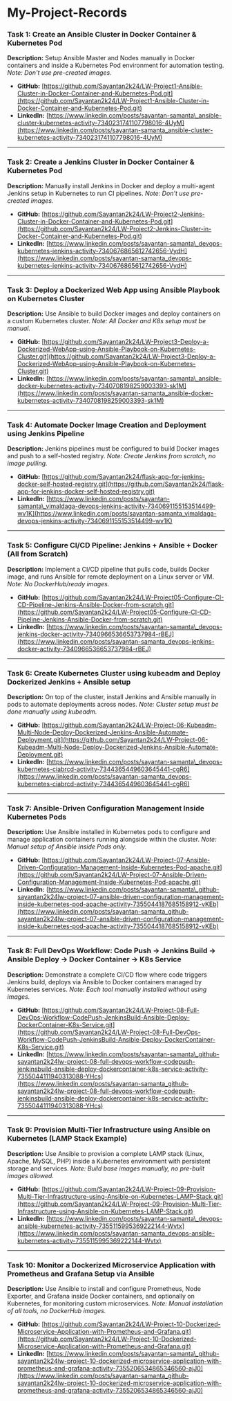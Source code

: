 # My-Project-Records
### **Task 1: Create an Ansible Cluster in Docker Container & Kubernetes Pod**

**Description:**
Setup Ansible Master and Nodes manually in Docker containers and inside a Kubernetes Pod environment for automation testing.
*Note: Don't use pre-created images.*

* **GitHub:** [https://github.com/Sayantan2k24/LW-Project1-Ansible-Cluster-in-Docker-Container-and-Kubernetes-Pod.git](https://github.com/Sayantan2k24/LW-Project1-Ansible-Cluster-in-Docker-Container-and-Kubernetes-Pod.git)
* **LinkedIn:** [https://www.linkedin.com/posts/sayantan-samanta\_ansible-cluster-kubernetes-activity-7340231741107798016-4UyM](https://www.linkedin.com/posts/sayantan-samanta_ansible-cluster-kubernetes-activity-7340231741107798016-4UyM)

---

### **Task 2: Create a Jenkins Cluster in Docker Container & Kubernetes Pod**

**Description:**
Manually install Jenkins in Docker and deploy a multi-agent Jenkins setup in Kubernetes to run CI pipelines.
*Note: Don't use pre-created images.*

* **GitHub:** [https://github.com/Sayantan2k24/LW-Project2-Jenkins-Cluster-in-Docker-Container-and-Kubernetes-Pod.git](https://github.com/Sayantan2k24/LW-Project2-Jenkins-Cluster-in-Docker-Container-and-Kubernetes-Pod.git)
* **LinkedIn:** [https://www.linkedin.com/posts/sayantan-samanta\_devops-kubernetes-jenkins-activity-7340676865612742656-VydH](https://www.linkedin.com/posts/sayantan-samanta_devops-kubernetes-jenkins-activity-7340676865612742656-VydH)

---

### **Task 3: Deploy a Dockerized Web App using Ansible Playbook on Kubernetes Cluster**

**Description:**
Use Ansible to build Docker images and deploy containers on a custom Kubernetes cluster.
*Note: All Docker and K8s setup must be manual.*

* **GitHub:** [https://github.com/Sayantan2k24/LW-Project3-Deploy-a-Dockerized-WebApp-using-Ansible-Playbook-on-Kubernetes-Cluster.git](https://github.com/Sayantan2k24/LW-Project3-Deploy-a-Dockerized-WebApp-using-Ansible-Playbook-on-Kubernetes-Cluster.git)
* **LinkedIn:** [https://www.linkedin.com/posts/sayantan-samanta\_ansible-docker-kubernetes-activity-7340708198259003393-sk1M](https://www.linkedin.com/posts/sayantan-samanta_ansible-docker-kubernetes-activity-7340708198259003393-sk1M)

---

### **Task 4: Automate Docker Image Creation and Deployment using Jenkins Pipeline**

**Description:**
Jenkins pipelines must be configured to build Docker images and push to a self-hosted registry.
*Note: Create Jenkins from scratch, no image pulling.*

* **GitHub:** [https://github.com/Sayantan2k24/flask-app-for-jenkins-docker-self-hosted-registry.git](https://github.com/Sayantan2k24/flask-app-for-jenkins-docker-self-hosted-registry.git)
* **LinkedIn:** [https://www.linkedin.com/posts/sayantan-samanta\_vimaldaga-devops-jenkins-activity-7340691155153514499-wv1K](https://www.linkedin.com/posts/sayantan-samanta_vimaldaga-devops-jenkins-activity-7340691155153514499-wv1K)

---

### **Task 5: Configure CI/CD Pipeline: Jenkins + Ansible + Docker (All from Scratch)**

**Description:**
Implement a CI/CD pipeline that pulls code, builds Docker image, and runs Ansible for remote deployment on a Linux server or VM.
*Note: No DockerHub/ready images.*

* **GitHub:** [https://github.com/Sayantan2k24/LW-Project05-Configure-CI-CD-Pipeline-Jenkins-Ansible-Docker-from-scratch.git](https://github.com/Sayantan2k24/LW-Project05-Configure-CI-CD-Pipeline-Jenkins-Ansible-Docker-from-scratch.git)
* **LinkedIn:** [https://www.linkedin.com/posts/sayantan-samanta\_devops-jenkins-docker-activity-7340966536653737984-rBEJ](https://www.linkedin.com/posts/sayantan-samanta_devops-jenkins-docker-activity-7340966536653737984-rBEJ)

---

### **Task 6: Create Kubernetes Cluster using kubeadm and Deploy Dockerized Jenkins + Ansible setup**

**Description:**
On top of the cluster, install Jenkins and Ansible manually in pods to automate deployments across nodes.
*Note: Cluster setup must be done manually using kubeadm.*

* **GitHub:** [https://github.com/Sayantan2k24/LW-Project-06-Kubeadm-Multi-Node-Deploy-Dockerized-Jenkins-Ansible-Automate-Deployment.git](https://github.com/Sayantan2k24/LW-Project-06-Kubeadm-Multi-Node-Deploy-Dockerized-Jenkins-Ansible-Automate-Deployment.git)
* **LinkedIn:** [https://www.linkedin.com/posts/sayantan-samanta\_devops-kubernetes-ciabrcd-activity-7344365449603645441-cgR6](https://www.linkedin.com/posts/sayantan-samanta_devops-kubernetes-ciabrcd-activity-7344365449603645441-cgR6)

---

### **Task 7: Ansible-Driven Configuration Management Inside Kubernetes Pods**

**Description:**
Use Ansible installed in Kubernetes pods to configure and manage application containers running alongside within the cluster.
*Note: Manual setup of Ansible inside Pods only.*

* **GitHub:** [https://github.com/Sayantan2k24/LW-Project-07-Ansible-Driven-Configuration-Management-Inside-Kubernetes-Pod-apache.git](https://github.com/Sayantan2k24/LW-Project-07-Ansible-Driven-Configuration-Management-Inside-Kubernetes-Pod-apache.git)
* **LinkedIn:** [https://www.linkedin.com/posts/sayantan-samanta\_github-sayantan2k24lw-project-07-ansible-driven-configuration-management-inside-kubernetes-pod-apache-activity-7355044187685158912-vKEb](https://www.linkedin.com/posts/sayantan-samanta_github-sayantan2k24lw-project-07-ansible-driven-configuration-management-inside-kubernetes-pod-apache-activity-7355044187685158912-vKEb)

---

### **Task 8: Full DevOps Workflow: Code Push → Jenkins Build → Ansible Deploy → Docker Container → K8s Service**

**Description:**
Demonstrate a complete CI/CD flow where code triggers Jenkins build, deploys via Ansible to Docker containers managed by Kubernetes services.
*Note: Each tool manually installed without using images.*

* **GitHub:** [https://github.com/Sayantan2k24/LW-Project-08-Full-DevOps-Workflow-CodePush-JenkinsBuild-Ansible-Deploy-DockerContainer-K8s-Service.git](https://github.com/Sayantan2k24/LW-Project-08-Full-DevOps-Workflow-CodePush-JenkinsBuild-Ansible-Deploy-DockerContainer-K8s-Service.git)
* **LinkedIn:** [https://www.linkedin.com/posts/sayantan-samanta\_github-sayantan2k24lw-project-08-full-devops-workflow-codepush-jenkinsbuild-ansible-deploy-dockercontainer-k8s-service-activity-7355044111940313088-YHcs](https://www.linkedin.com/posts/sayantan-samanta_github-sayantan2k24lw-project-08-full-devops-workflow-codepush-jenkinsbuild-ansible-deploy-dockercontainer-k8s-service-activity-7355044111940313088-YHcs)

---

### **Task 9: Provision Multi-Tier Infrastructure using Ansible on Kubernetes (LAMP Stack Example)**

**Description:**
Use Ansible to provision a complete LAMP stack (Linux, Apache, MySQL, PHP) inside a Kubernetes environment with persistent storage and services.
*Note: Build base images manually, no pre-built images allowed.*

* **GitHub:** [https://github.com/Sayantan2k24/LW-Project-09-Provision-Multi-Tier-Infrastructure-using-Ansible-on-Kubernetes-LAMP-Stack.git](https://github.com/Sayantan2k24/LW-Project-09-Provision-Multi-Tier-Infrastructure-using-Ansible-on-Kubernetes-LAMP-Stack.git)
* **LinkedIn:** [https://www.linkedin.com/posts/sayantan-samanta\_devops-ansible-kubernetes-activity-7355115995369222144-Wvtx](https://www.linkedin.com/posts/sayantan-samanta_devops-ansible-kubernetes-activity-7355115995369222144-Wvtx)

---

### **Task 10: Monitor a Dockerized Microservice Application with Prometheus and Grafana Setup via Ansible**

**Description:**
Use Ansible to install and configure Prometheus, Node Exporter, and Grafana inside Docker containers, and optionally on Kubernetes, for monitoring custom microservices.
*Note: Manual installation of all tools, no DockerHub images.*

* **GitHub:** [https://github.com/Sayantan2k24/LW-Project-10-Dockerized-Microservice-Application-with-Prometheus-and-Grafana.git](https://github.com/Sayantan2k24/LW-Project-10-Dockerized-Microservice-Application-with-Prometheus-and-Grafana.git)
* **LinkedIn:** [https://www.linkedin.com/posts/sayantan-samanta\_github-sayantan2k24lw-project-10-dockerized-microservice-application-with-prometheus-and-grafana-activity-7355206534865346560-ajJ0](https://www.linkedin.com/posts/sayantan-samanta_github-sayantan2k24lw-project-10-dockerized-microservice-application-with-prometheus-and-grafana-activity-7355206534865346560-ajJ0)
